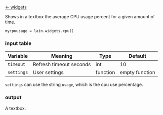 [<- widgets](https://github.com/copycat-killer/lain/wiki/Widgets)

Shows in a textbox the average CPU usage percent for a given amount of time.

	mycpuusage = lain.widgets.cpu()

### input table

Variable | Meaning | Type | Default
--- | --- | --- | ---
`timeout` | Refresh timeout seconds | int | 10
`settings` | User settings | function | empty function

`settings` can use the string `usage`, which is the cpu use percentage.

### output

A textbox.